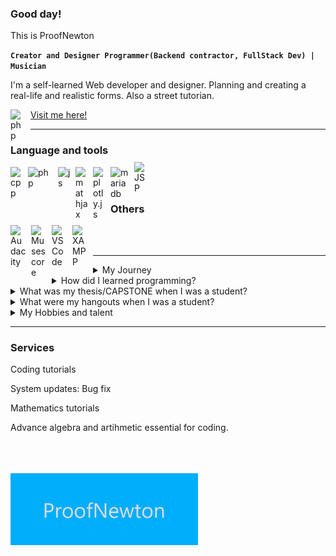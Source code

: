 ### Good day!

This is ProofNewton

**`Creator and Designer Programmer(Backend contractor, FullStack Dev) | Musician`**

I'm a self-learned Web developer and designer. Planning and creating a real-life and realistic forms. Also a street tutorian.

<p align="left">
    <a href="https://www.facebook.com/profile.php?id=100008712939404" title="ProofNewton">Visit me here!</a>
</a>
<img align="left" alt="php" width="24px" style="padding-right:8px" src="https://upload.wikimedia.org/wikipedia/en/0/04/Facebook_f_logo_%282021%29.svg" />

---
### Language and tools
[<img align="left" title="C++" alt="cpp" width="20px" style="padding-right:8px" src="https://upload.wikimedia.org/wikipedia/commons/1/18/ISO_C%2B%2B_Logo.svg" />](https://www.isocpp.org/)
[<img align="left" title="PHP" alt="php" width="40px" style="padding-right:8px" src="https://www.php.net/images/logos/new-php-logo.svg" />](http://php.net/)
[<img align="left" title="JavaScript" alt="js" width="20px" style="padding-right:8px" src="https://cdn.iconscout.com/icon/free/png-512/free-javascript-logo-icon-download-in-svg-png-gif-file-formats--brand-development-tools-pack-logos-icons-225993.png?f=webp&w=256" />](https://www.javascript.com/)
[<img align="left" title="MathJax" alt="mathjax" width="20px" style="padding-right:8px" src="https://static-00.iconduck.com/assets.00/mathjax-icon-2048x1986-encb0l2p.png" />](https://www.mathjax.org/)
[<img align="left" title="Plotly.js" alt="plotly.js" width="20px" style="padding-right:8px" src="https://avatars.githubusercontent.com/u/5997976?s=280&v=4" />](https://www.plotly.com/)
[<img align="left" title="MariaDB" alt="mariadb" width="30px" style="padding-right:8px" src="https://cdn.worldvectorlogo.com/logos/mariadb.svg" />](https://www.mariadb.org/)
[<img align="left" title="JavaServlet" alt="JSP" width="19px" style="transform:translateY(-8px);padding-right:10px" src="https://upload.wikimedia.org/wikipedia/de/e/e1/Java-Logo.svg" />](https://www.java.com/en/)
<br />
<br />


### Others
[<img align="left" title="Audacity" alt="Audacity" width="25px" style="padding-right:8px" src="https://upload.wikimedia.org/wikipedia/commons/f/f6/Audacity_Logo.svg" />](https://www.audacityteam.org/)
[<img align="left" title="Musescore" alt="Musescore" width="25px" style="padding-right:8px" src="https://upload.wikimedia.org/wikipedia/commons/1/1d/Musescore_icon.svg" />](https://www.musescore.org/)
[<img align="left" title="Visual Studio Code" alt="VSCode" width="25px" style="padding-right:8px" src="https://upload.wikimedia.org/wikipedia/commons/9/9a/Visual_Studio_Code_1.35_icon.svg" />](https://www.code.visualtudio.com/)
[<img align="left" title="XAMPP" alt="XAMPP" width="25px" style="padding-right:8px" src="https://www.svgrepo.com/show/354575/xampp.svg" />](https://www.apachefriends.org/)
<br />
<br />

---

<details>
<summary>
My Journey
</summary>
    When I was in high school, I started studying HTML, CSS, and basic coding. However, during that time, the programming language taught in school was QBASIC. Honestly, I didn’t like QBASIC—sorry!

In 2015, I enrolled at Sibonga Community College as an IT student. Unfortunately, I had to quit because tuition wasn't free back then. During that break, I studied a bit of Algebra. Even though it was challenging, I pushed through and trained myself to solve problems because I wanted to learn.

I returned to school in 2018, about two years after I stopped. This time, the units were free—hehehe—so I grabbed the opportunity to continue, despite financial and material difficulties. I worked to support my studies, though I wasn’t able to stick with the job for long. Still, I’m very thankful to those who helped me continue going to school. Their support allowed me to keep pursuing my goals and dreams.

When the lockdown came, I bought a phone so I could continue studying and keep up with my coursework. Eventually, I made a friend who had a computer, and little by little, I started learning more about programming. Once we finished our school projects, we would sometimes go swimming in the sea since they lived nearby.

In my third year, second semester, I made new friends from other batches. One of them was also into programming, and through him, I met more friends. We hung out, worked on projects together, and shared knowledge—whether serious or silly topics, we talked about everything.

When my friends and I finally graduated, I felt truly happy. We all made it, and I’m grateful we did it together.
</details>
<details>
    <summary>
       How did I learned programming?
    </summary>
    What I usually do is read first, then practice. After that, I take notes so I don't forget, because not all the code I practice is easy to memorize.
</details>
<details>
   <summary>
       What was my thesis/CAPSTONE when I was a student?
   </summary>
    It's a voting system a web-based application intended for Student Government election. We are four members at that time
      Our roles are:
        Me - The main developer
        He - The frontend developer
        then the two guys are on the papers.
    It is not easy to develop a CAPSTONE/Thesis project It is more on research, planning and testing.
</details>
<details>
    <summary>
        What were my hangouts when I was a student?
    </summary>
     When my friends ask me to come to them for cheers or hangouts. I will go with them.
</details>
<details>
    <summary>
    My Hobbies and talent
    </summary>
    <ul>
        <li>Singing</li>
        <li>Play Violin</li>
        <li>Reading books or magazine</li>
        <li>Watch movies</li>
        <li>Biking excercise</li>
    </ul>
</details>

---

### Services

Coding tutorials

System updates: Bug fix

Mathematics tutorials

  Advance algebra and artihmetic essential for coding.



<br>
<br>
<br>


  <img width="300px" src="Proof.png"/>
